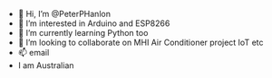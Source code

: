 - 👋 Hi, I’m @PeterPHanlon
- 👀 I’m interested in Arduino and ESP8266
- 🌱 I’m currently learning Python too
- 💞️ I’m looking to collaborate on MHI Air Conditioner project IoT etc
- 📫 email
-    I am Australian
<!---
PeterPHanlon/PeterPHanlon is a ✨ special ✨ repository because its `README.md` (this file) appears on your GitHub profile.
You can click the Preview link to take a look at your changes.
--->
